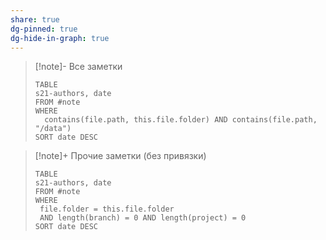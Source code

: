 ```yaml
---
share: true
dg-pinned: true
dg-hide-in-graph: true
---
```


> [!note]- Все заметки
> ```dataview
> TABLE
> s21-authors, date
> FROM #note
> WHERE 
> 	contains(file.path, this.file.folder) AND contains(file.path, "/data")
> SORT date DESC
> ```

> [!note]+ Прочие заметки (без привязки)
>  ```dataview
> TABLE
> s21-authors, date
> FROM #note
> WHERE 
> 	file.folder = this.file.folder
> 	AND length(branch) = 0 AND length(project) = 0
> SORT date DESC
> ```


